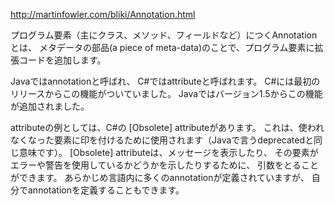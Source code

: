 http://martinfowler.com/bliki/Annotation.html

プログラム要素（主にクラス、メソッド、フィールドなど）につくAnnotationとは、
メタデータの部品(a piece of meta-data)のことで、プログラム要素に拡張コードを追加します。

Javaではannotationと呼ばれ、
C#ではattributeと呼ばれます。
C#には最初のリリースからこの機能がついていました。
Javaではバージョン1.5からこの機能が追加されました。


attributeの例としては、C#の [Obsolete] attributeがあります。
これは、使われなくなった要素に印を付けるために使用されます（Javaで言うdeprecatedと同じ意味です）。
[Obsolete] attributeは、メッセージを表示したり、
その要素がエラーや警告を使用しているかどうかを示したりするために、
引数をとることができます。
あらかじめ言語内に多くのannotationが定義されていますが、
自分でannotationを定義することもできます。
